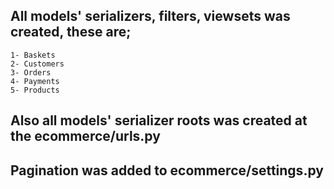 ## All models' serializers, filters, viewsets was created, these are;
    1- Baskets
    2- Customers
    3- Orders
    4- Payments
    5- Products
## Also all models' serializer roots was created at the ecommerce/urls.py 

## Pagination was added to ecommerce/settings.py